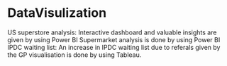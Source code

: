# DataVisulization
US superstore analysis: Interactive dashboard and valuable insights are given by using Power BI
Supermarket analysis is done by using Power BI
IPDC waiting list: An increase in IPDC waiting list due to referals given by the GP visualisation is done by using Tableau.
